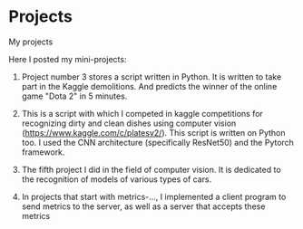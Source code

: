 # Projects
My projects

Here I posted my mini-projects:

1. Project number 3 stores a script written in Python. It is written to take part in the Kaggle demolitions. And predicts the winner of the online game "Dota 2" in 5 minutes.

2. This is a script with which I competed in kaggle competitions for recognizing dirty and clean dishes using computer vision (https://www.kaggle.com/c/platesv2/). This script is written on Python too. I used the CNN architecture (specifically ResNet50) and the Pytorch framework.

3. The fifth project I did in the field of computer vision. It is dedicated to the recognition of models of various types of cars.

4. In projects that start with metrics-..., I implemented a client program to send metrics to the server, as well as a server that accepts these metrics
